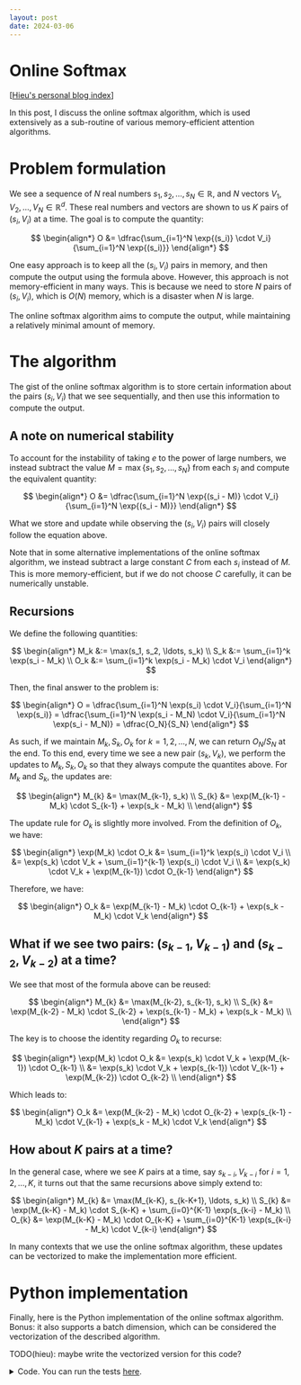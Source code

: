 ```yaml
---
layout: post
date: 2024-03-06
---
```


Online Softmax
==============

[[Hieu's personal blog index](./index)]

In this post, I discuss the online softmax algorithm, which is used extensively
as a sub-routine of various memory-efficient attention algorithms.

# Problem formulation
We see a sequence of $N$ real numbers $s_1, s_2, \ldots, s_N \in \mathbb{R}$,
and $N$ vectors $V_1, V_2, \ldots, V_N \in \mathbb{R}^d$. These real numbers and
vectors are shown to us $K$ pairs of $(s_i, V_i)$ at a time. The goal is to
compute the quantity:

$$
\begin{align*}
O &= \dfrac{\sum_{i=1}^N \exp{(s_i)} \cdot V_i}{\sum_{i=1}^N \exp{(s_i)}}
\end{align*}
$$

One easy approach is to keep all the $(s_i, V_i)$ pairs in memory, and then
compute the output using the formula above. However, this approach is not
memory-efficient in many ways.  This is because we need to store $N$ pairs of
$(s_i, V_i)$, which is $O(N)$ memory, which is a disaster when $N$ is large.

The online softmax algorithm aims to compute the output, while maintaining a
relatively minimal amount of memory.

# The algorithm
The gist of the online softmax algorithm is to store certain information about
the pairs $(s_i, V_i)$ that we see sequentially, and then use this information
to compute the output.

## A note on numerical stability

To account for the instability of taking $e$ to the power of large numbers, we
instead subtract the value $M = \max\{s_1, s_2, \ldots, s_N\}$ from each $s_i$
and compute the equivalent quantity:

$$
\begin{align*}
O &= \dfrac{\sum_{i=1}^N \exp{(s_i - M)} \cdot V_i}{\sum_{i=1}^N \exp{(s_i - M)}}
\end{align*}
$$

What we store and update while observing the $(s_i, V_i)$ pairs will closely
follow the equation above.

Note that in some alternative implementations of the online softmax algorithm,
we instead subtract a large constant $C$ from each $s_i$ instead of $M$. This is
more memory-efficient, but if we do not choose $C$ carefully, it can be
numerically unstable.

## Recursions

We define the following quantities:

$$
\begin{align*}
M_k &:= \max(s_1, s_2, \ldots, s_k) \\
S_k &:= \sum_{i=1}^k \exp(s_i - M_k) \\
O_k &:= \sum_{i=1}^k \exp(s_i - M_k) \cdot V_i
\end{align*}
$$

Then, the final answer to the problem is:

$$
\begin{align*}
O = \dfrac{\sum_{i=1}^N \exp(s_i) \cdot V_i}{\sum_{i=1}^N \exp(s_i)}
  = \dfrac{\sum_{i=1}^N \exp(s_i - M_N) \cdot V_i}{\sum_{i=1}^N \exp(s_i - M_N)}
  = \dfrac{O_N}{S_N}
\end{align*}
$$

As such, if we maintain $M_k, S_k, O_k$ for
$k = 1, 2, \ldots, N$, we can return $O_N / S_N$ at the end.  To this end, every time
we see a new pair $(s_k, V_k)$, we perform the updates to $M_k, S_k, O_k$ so that they
always compute the quantites above. For $M_k$ and $S_k$, the updates are:

$$
\begin{align*}
M_{k} &= \max(M_{k-1}, s_k) \\
S_{k} &= \exp(M_{k-1} - M_k) \cdot S_{k-1} + \exp(s_k - M_k) \\
\end{align*}
$$

The update rule for $O_k$ is slightly more involved. From the definition of $O_k$, we have:

$$
\begin{align*}
\exp(M_k) \cdot O_k
  &= \sum_{i=1}^k \exp(s_i) \cdot V_i \\
  &= \exp(s_k) \cdot V_k + \sum_{i=1}^{k-1} \exp(s_i) \cdot V_i \\
  &= \exp(s_k) \cdot V_k + \exp(M_{k-1}) \cdot O_{k-1}
\end{align*}
$$

Therefore, we have:

$$
\begin{align*}
O_k &= \exp(M_{k-1} - M_k) \cdot O_{k-1} + \exp(s_k - M_k) \cdot V_k
\end{align*}
$$


## What if we see two pairs: $(s_{k-1}, V_{k-1})$ and $(s_{k-2}, V_{k-2})$ at a time?

We see that most of the formula above can be reused:

$$
\begin{align*}
M_{k} &= \max(M_{k-2}, s_{k-1}, s_k) \\
S_{k} &= \exp(M_{k-2} - M_k) \cdot S_{k-2} + \exp(s_{k-1} - M_k) + \exp(s_k - M_k) \\
\end{align*}
$$

The key is to choose the identity regarding $O_k$ to recurse:

$$
\begin{align*}
\exp(M_k) \cdot O_k
  &= \exp(s_k) \cdot V_k + \exp(M_{k-1}) \cdot O_{k-1} \\
  &= \exp(s_k) \cdot V_k + \exp(s_{k-1}) \cdot V_{k-1} + \exp(M_{k-2}) \cdot O_{k-2} \\
\end{align*}
$$

Which leads to:

$$
\begin{align*}
O_k &= \exp(M_{k-2} - M_k) \cdot O_{k-2}
     + \exp(s_{k-1} - M_k) \cdot V_{k-1}
     + \exp(s_k - M_k) \cdot V_k
\end{align*}
$$

## How about $K$ pairs at a time?

In the general case, where we see $K$ pairs at a time, say $s_{k-i}, V_{k-i}$ for
$i = 1, 2, \ldots, K$, it turns out that the same recursions above simply extend to:

$$
\begin{align*}
M_{k} &= \max(M_{k-K}, s_{k-K+1}, \ldots, s_k) \\
S_{k} &= \exp(M_{k-K} - M_k) \cdot S_{k-K}
       + \sum_{i=0}^{K-1} \exp(s_{k-i} - M_k) \\
O_{k} &= \exp(M_{k-K} - M_k) \cdot O_{k-K}
       + \sum_{i=0}^{K-1} \exp(s_{k-i} - M_k) \cdot V_{k-i}
\end{align*}
$$

In many contexts that we use the online softmax algorithm, these updates can
be vectorized to make the implementation more efficient.

# Python implementation

Finally, here is the Python implementation of the online softmax algorithm.
Bonus: it also supports a batch dimension, which can be considered the
vectorization of the described algorithm.

TODO(hieu): maybe write the vectorized version for this code?

<details markdown="1">  <!-- Python implementation -->

<summary>Code. You can run the tests
<a href="https://github.com/hyhieu/hyhieu.github.io/blob/master/blog/code/online_softmax.py">here</a>.</summary>

```python
def online_softmax(s: np.ndarray, V: np.ndarray) -> np.ndarray:
    """Online softmax."""
    batch_size, n = s.shape

    M = np.copy(s[:, 0])  # batch_size
    S = np.ones(shape=[batch_size])  # batch_size
    O = np.copy(V[:, 0, :])  # batch_size, d

    for k in range(1, n):
        s_k = s[:, k]  # batch_size
        M_k = np.maximum(M, s[:, k])  # batch_size
        S_k = np.exp(M - M_k) * S + np.exp(s_k - M_k)  # batch_size
        O_k = np.exp(M - M_k)[:, None] * O + np.exp(s_k - M_k)[:, None] * V[:, k, :]  # batch_size, d
        M, S, O = M_k, S_k, O_k

    out = O / S[:, None]
    return out
```

</details>  <!-- Python implementation -->
